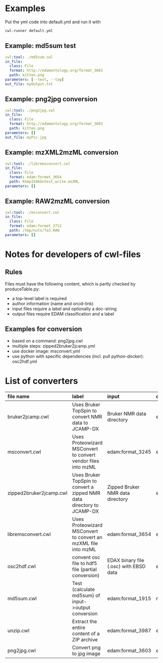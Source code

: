 # Examples
Put the yml code into default.yml and run it with
```sh
cwl-runner default.yml
```

## Example: md5sum test
```yml
cwl:tool: ./md5sum.cwl
in_file:
  class: File
  format: http://edamontology.org/format_3603
  path: kitten.png
parameters: [--text, --tag]
out_file: myOutput.txt
```

## Example: png2jpg conversion
```yml
cwl:tool: ./png2jpg.cwl
in_file:
  class: File
  format: http://edamontology.org/format_3603
  path: kitten.png
parameters: []
out_file: myPic.jpg
```

## Example: mzXML2mzML conversion
```yml
cwl:tool: ./libremsconvert.cwl
in_file:
  class: File
  format: edam:format_3654
  path: RtmpIX4kGntest_write.mzXML
parameters: []
```

## Example: RAW2mzML conversion
```yml
cwl:tool: ./msconvert.cwl
in_file:
  class: File
  format: edam:format_3712
  path: /tmp/nuts/fa3.RAW
parameters: []
```

# Notes for developers of cwl-files

## Rules
Files must have the following content, which is partly checked by produceTable.py:
- a top-level label is required
- author information (name and orcid-link)
- input files require a label and optionally a doc-string
- output files require EDAM classification and  a label

## Examples for conversion
- based on a command: png2jpg.cwl
- multiple steps: zipped2bruker2jcamp.yml
- use docker image: msconvert.yml
- use python with specific dependencies (incl. pull python-docker): osc2hdf.yml

# List of converters
| file name               | label                                                                  | input                                  | output            | author             |
|:------------------------|:-----------------------------------------------------------------------|:---------------------------------------|:------------------|:-------------------|
| bruker2jcamp.cwl        | Uses Bruker TopSpin to convert NMR data to JCAMP-DX                    | Bruker NMR data directory              | edam:format_3245  | Steffen Neumann    |
| msconvert.cwl           | Uses Proteowizard MSConvert to convert vendor files into mzML          | edam:format_3245                       | edam:format_3244  | Steffen Neumann    |
| zipped2bruker2jcamp.cwl | Uses Bruker TopSpin to convert a zipped NMR data directory to JCAMP-DX | Zipped Bruker NMR data directory       | edam:format_3245  | Steffen Neumann    |
| libremsconvert.cwl      | Uses Proteowizard MSConvert to convert an mzXML file into mzML         | edam:format_3654                       | edam:format_3244  | Steffen Neumann    |
| osc2hdf.cwl             | convent osc file to hdf5 file (partial conversion)                     | EDAX binary file (.osc) with EBSD data | edam:format_3590  | Steffen Brinckmann |
| md5sum.cwl              | Test (calculate md5sum) of input->output conversion                    | edam:format_1915                       | ncit:NCIT_C171276 | Steffen Brinckmann |
| unzip.cwl               | Extract the entire content of a ZIP archive                            | edam:format_3987                       | edam:format_1915c | Steffen Neumann    |
| png2jpg.cwl             | Convert png to jpg image                                               | edam:format_3603                       | edam:format_3579  | Steffen Brinckmann |